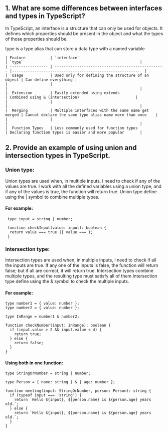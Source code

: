 ## 1. What are some differences between interfaces and types in TypeScript?

In TypeScript, an interface is a structure that can only be used for objects. It defines which properties should be present in the object and what the types of those properties should be.

type is a type alias that can store a data type with a named variable

```
| Feature           | `interface`                                       | `type`                                                    |
| ----------------- | ------------------------------------------------- |---------------------------------------------------------  |
|  Usage            | Used only for defining the structure of an object | Can define everything |
|                   |                                                   |                                                           |
|  Extension        | Easily extended using extends                     | Combined using & (intersection)                         |
|                   |                                                   |                                                           |
|  Merging          | Multiple interfaces with the same name get merged | Cannot declare the same type alias name more than once    |
|                   |                                                   |                                                           |
|  Function Types   | Less commonly used for function types             | Declaring function types is easier and more popular       |
```




## 2. Provide an example of using union and intersection types in TypeScript.

### Union type:

Union types are used when, in multiple inputs, I need to check if any of the values are true. I work with all the defined variables using a union type, and if any of the values is true, the function will return true. Union type define using the | symbol to combine multiple types.

#### For example:

```
 type input = string | number;

 function checkInput(value: input): boolean {
  return value === true || value === 1;
 }
```
### Intersection type:

Intersection types are used when, in multiple inputs, I need to check if all the inputs are true. If any one of the inputs is false, the function will return false; but if all are correct, it will return true. Intersection types combine multiple types, and the resulting type must satisfy all of them.Intersection type define using the & symbol to check the multiple inputs.

#### For example:

```
type number1 = { value: number };
type number2 = { value: number };

type InRange = number1 & number2;

function checkNumber(input: InRange): boolean {
  if (input.value > 2 && input.value < 4) {
    return true;
  } else {
    return false;
  }
}
```

#### Using both in one function:

```
type StringOrNumber = string | number;

type Person = { name: string } & { age: number };

function meeting(input: StringOrNumber, person: Person): string {
  if (typeof input === 'string') {
    return `Hello ${input}, ${person.name} is ${person.age} years old.`;
  } else {
    return `Hello ${input}, ${person.name} is ${person.age} years old.`;
  }
}
```
